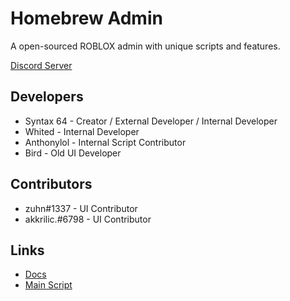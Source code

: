 
# Homebrew Admin

A open-sourced ROBLOX admin with unique scripts and features.

 [Discord Server](https://discord.gg/FtDczuhv4b)

## Developers

- Syntax 64 - Creator / External Developer / Internal Developer
- Whited - Internal Developer
- Anthonylol - Internal Script Contributor 
- Bird - Old UI Developer

## Contributors
- zuhn#1337 - UI Contributor
- akkrilic.#6798 - UI Contributor

## Links

 - [Docs](https://mgamingpro.github.io/HomebrewAdmin/)
 - [Main Script](https://github.com/mgamingpro/HomebrewAdmin/blob/master/Main)

  
